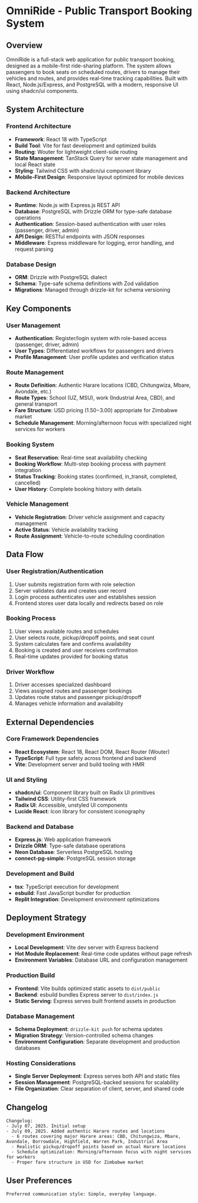 # OmniRide - Public Transport Booking System

## Overview

OmniRide is a full-stack web application for public transport booking, designed as a mobile-first ride-sharing platform. The system allows passengers to book seats on scheduled routes, drivers to manage their vehicles and routes, and provides real-time tracking capabilities. Built with React, Node.js/Express, and PostgreSQL with a modern, responsive UI using shadcn/ui components.

## System Architecture

### Frontend Architecture
- **Framework**: React 18 with TypeScript
- **Build Tool**: Vite for fast development and optimized builds
- **Routing**: Wouter for lightweight client-side routing
- **State Management**: TanStack Query for server state management and local React state
- **Styling**: Tailwind CSS with shadcn/ui component library
- **Mobile-First Design**: Responsive layout optimized for mobile devices

### Backend Architecture
- **Runtime**: Node.js with Express.js REST API
- **Database**: PostgreSQL with Drizzle ORM for type-safe database operations
- **Authentication**: Session-based authentication with user roles (passenger, driver, admin)
- **API Design**: RESTful endpoints with JSON responses
- **Middleware**: Express middleware for logging, error handling, and request parsing

### Database Design
- **ORM**: Drizzle with PostgreSQL dialect
- **Schema**: Type-safe schema definitions with Zod validation
- **Migrations**: Managed through drizzle-kit for schema versioning

## Key Components

### User Management
- **Authentication**: Register/login system with role-based access (passenger, driver, admin)
- **User Types**: Differentiated workflows for passengers and drivers
- **Profile Management**: User profile updates and verification status

### Route Management
- **Route Definition**: Authentic Harare locations (CBD, Chitungwiza, Mbare, Avondale, etc.)
- **Route Types**: School (UZ, MSU), work (Industrial Area, CBD), and general transport
- **Fare Structure**: USD pricing ($1.50-$3.00) appropriate for Zimbabwe market
- **Schedule Management**: Morning/afternoon focus with specialized night services for workers

### Booking System
- **Seat Reservation**: Real-time seat availability checking
- **Booking Workflow**: Multi-step booking process with payment integration
- **Status Tracking**: Booking states (confirmed, in_transit, completed, cancelled)
- **User History**: Complete booking history with details

### Vehicle Management
- **Vehicle Registration**: Driver vehicle assignment and capacity management
- **Active Status**: Vehicle availability tracking
- **Route Assignment**: Vehicle-to-route scheduling coordination

## Data Flow

### User Registration/Authentication
1. User submits registration form with role selection
2. Server validates data and creates user record
3. Login process authenticates user and establishes session
4. Frontend stores user data locally and redirects based on role

### Booking Process
1. User views available routes and schedules
2. User selects route, pickup/dropoff points, and seat count
3. System calculates fare and confirms availability
4. Booking is created and user receives confirmation
5. Real-time updates provided for booking status

### Driver Workflow
1. Driver accesses specialized dashboard
2. Views assigned routes and passenger bookings
3. Updates route status and passenger pickup/dropoff
4. Manages vehicle information and availability

## External Dependencies

### Core Framework Dependencies
- **React Ecosystem**: React 18, React DOM, React Router (Wouter)
- **TypeScript**: Full type safety across frontend and backend
- **Vite**: Development server and build tooling with HMR

### UI and Styling
- **shadcn/ui**: Component library built on Radix UI primitives
- **Tailwind CSS**: Utility-first CSS framework
- **Radix UI**: Accessible, unstyled UI components
- **Lucide React**: Icon library for consistent iconography

### Backend and Database
- **Express.js**: Web application framework
- **Drizzle ORM**: Type-safe database operations
- **Neon Database**: Serverless PostgreSQL hosting
- **connect-pg-simple**: PostgreSQL session storage

### Development and Build
- **tsx**: TypeScript execution for development
- **esbuild**: Fast JavaScript bundler for production
- **Replit Integration**: Development environment optimizations

## Deployment Strategy

### Development Environment
- **Local Development**: Vite dev server with Express backend
- **Hot Module Replacement**: Real-time code updates without page refresh
- **Environment Variables**: Database URL and configuration management

### Production Build
- **Frontend**: Vite builds optimized static assets to `dist/public`
- **Backend**: esbuild bundles Express server to `dist/index.js`
- **Static Serving**: Express serves built frontend assets in production

### Database Management
- **Schema Deployment**: `drizzle-kit push` for schema updates
- **Migration Strategy**: Version-controlled schema changes
- **Environment Configuration**: Separate development and production databases

### Hosting Considerations
- **Single Server Deployment**: Express serves both API and static files
- **Session Management**: PostgreSQL-backed sessions for scalability
- **File Organization**: Clear separation of client, server, and shared code

## Changelog

```
Changelog:
- July 07, 2025. Initial setup
- July 09, 2025. Added authentic Harare routes and locations
  - 6 routes covering major Harare areas: CBD, Chitungwiza, Mbare, Avondale, Borrowdale, Highfield, Warren Park, Industrial Area
  - Realistic pickup/dropoff points based on actual Harare locations
  - Schedule optimization: Morning/afternoon focus with night services for workers
  - Proper fare structure in USD for Zimbabwe market
```

## User Preferences

```
Preferred communication style: Simple, everyday language.
```